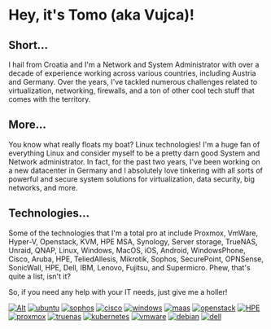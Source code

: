 # Hey, it's Tomo (aka Vujca)!

## Short...
I hail from Croatia and I'm a Network and System Administrator with over a decade of experience working across various countries, including Austria and Germany. Over the years, I've tackled numerous challenges related to virtualization, networking, firewalls, and a ton of other cool tech stuff that comes with the territory.

## More...
You know what really floats my boat? Linux technologies! I'm a huge fan of everything Linux and consider myself to be a pretty darn good System and Network administrator. In fact, for the past two years, I've been working on a new datacenter in Germany and I absolutely love tinkering with all sorts of powerful and secure system solutions for virtualization, data security, big networks, and more.

## Technologies...
Some of the technologies that I'm a total pro at include Proxmox, VmWare, Hyper-V, Openstack, KVM, HPE MSA, Synology, Server storage, TrueNAS, Unraid, QNAP, Linux, Windows, MacOS, iOS, Android, WindowsPhone, Cisco, Aruba, HPE, TeliedAllesis, Mikrotik, Sophos, SecurePoint, OPNSense, SonicWall, HPE, Dell, IBM, Lenovo, Fujitsu, and Supermicro. Phew, that's quite a list, isn't it?

So, if you need any help with your IT needs, just give me a holler!

[![Alt](https://tomeksdev.com/design/images/canonical-friends_orange_hex.png "Ubuntu")](https://ubuntu.com)
[![ubuntu](https://tomeksdev.com/design/images/plesk-logo.svg "Plesk")](https://plesk.com)
[![sophos](https://tomeksdev.com/design/images/sophos-logo.svg "Sophos")](https://sophos.com)
[![cisco](https://tomeksdev.com/design/images/cisco-logo.svg "Cisco")](https://cisco.com)
[![windows](https://tomeksdev.com/design/images/windows-logo.svg "Microsoft")](https://microsoft.com)
[![maas](https://tomeksdev.com/design/images/maas_orange_hex.png "Ubuntu MAAS")](https://maas.io)
[![openstack](https://tomeksdev.com/design/images/openstack-logo.SVG "OpenStack")](https://openstack.org)
[![HPE](https://tomeksdev.com/design/images/hpe-logo.svg "HPE")](https://hpe.com)
[![proxmox](https://tomeksdev.com/design/images/proxmox-logo.png "Proxmox")](https://proxmox.com)
[![truenas](https://tomeksdev.com/design/images/truenas-logo.svg "TrueNAS")](https://truenas.com)
[![kubernetes](https://tomeksdev.com/design/images/kubernetes-logo.svg "Kubernetes")](https://kubernetes.io)
[![vmware](https://tomeksdev.com/design/images/vmware-logo.svg "vmware")](https://vmware.com)
[![debian](https://tomeksdev.com/design/images/debian-logo.svg "Debian")](https://debian.org)
[![dell](https://tomeksdev.com/design/images/dell-logo.svg "Dell")](https://dell.com)
